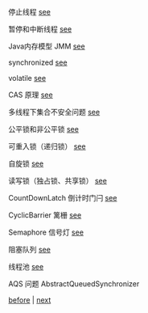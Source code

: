 停止线程 [see](13/1.md)  

暂停和中断线程 [see](13/2.md)  

Java内存模型 JMM [see](13/5.md)  

synchronized [see](13/3.md)  

volatile [see](13/4.md)  

CAS 原理 [see](13/6.md)  

多线程下集合不安全问题 [see](13/7.md)  

公平锁和非公平锁 [see](13/8.md)  

可重入锁（递归锁） [see](13/9.md)  

自旋锁 [see](13/10.md)  

读写锁（独占锁、共享锁） [see](13/11.md)  

CountDownLatch 倒计时门闩 [see](13/12.md)  

CyclicBarrier 篱栅 [see](13/13.md)  

Semaphore 信号灯 [see](13/14.md)  

阻塞队列 [see](13/15.md)  

线程池 [see](13/16.md)  

AQS 问题 AbstractQueuedSynchronizer

[before](12.md) | [next](14.md)  
